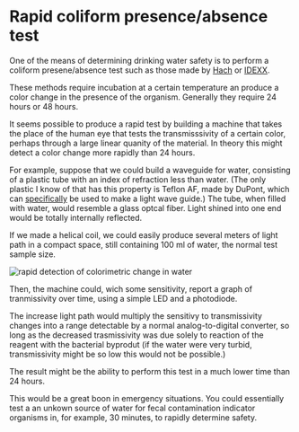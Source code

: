 # Rapid coliform presence/absence test

One of the means of determining drinking water safety is to perform a coliform presene/absence test such as those made by
[Hach](https://www.hach.com/presence-absence-test-pk-12/product-downloads?id=7640249610) or 
[IDEXX](https://www.idexx.com/en/water/water-products-services/colilert/).

These methods require incubation at a certain temperature an produce a color change in the presence of the organism.
Generally they require 24 hours or 48 hours.

It seems possible to produce a rapid test by building a machine that takes the place of the human eye that tests
the transmisssivity of a certain color, perhaps through a large linear quanity of the material. In theory 
this might detect a color change more rapidly than 24 hours.

For example, suppose that we could build a waveguide for water, consisting of a plastic tube with an index 
of refraction less than water. (The only plastic I know of that has this property is Teflon AF, made by DuPont,
which can [specifically](http://www.biogeneral.com/teflon-af/) be used to make a light wave guide.) The tube, when filled with water, would resemble a glass optcal fiber.
Light shined into one end would be totally internally reflected.

If we made a helical coil, we could easily produce several meters of light path in a compact space, still
containing 100 ml of water, the normal test sample size.

![rapid detection of colorimetric change in water](https://user-images.githubusercontent.com/5296671/48650617-994ec580-e9bc-11e8-870c-d317e262a797.png)

Then, the machine could, wich some sensitivity, report a graph of tranmissivity over time, using a simple LED 
and a photodiode.

The increase light path would multiply the sensitivy to transmissivity changes into a range detectable by 
a normal analog-to-digital converter, so long as the decreased trasmissivity was due solely to reaction of the 
reagent with the bacterial byprodut (if the water were very turbid, transmissivity might be so low this would not be possible.)

The result might be the ability to perform this test in a much lower time than 24 hours.

This would be a great boon in emergency situations. You could essentially test a an unkown source of water for 
fecal contamination indicator organisms in, for example, 30 minutes, to rapidly determine safety.

